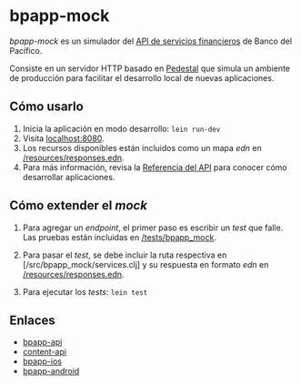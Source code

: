 # bpapp-mock

_bpapp-mock_ es un simulador del [API de servicios financieros](https://bitbucket.org/datilmedia/bpapp-api) de Banco del Pacífico.

Consiste en un servidor HTTP basado en [Pedestal](https://github.com/pedestal/pedestal) que simula un ambiente de producción para facilitar el desarrollo local de nuevas aplicaciones.

## Cómo usarlo

1. Inicia la aplicación en modo desarrollo: `lein run-dev`
2. Visita [localhost:8080](http://localhost:8080/).
3. Los recursos disponibles están incluidos como un mapa _edn_ en [/resources/responses.edn](https://github.com/datil/bpapp-mock/blob/master/resources/responses.edn).
4. Para más información, revisa la [Referencia del API](https://bitbucket.org/datilmedia/bpapp-api/wiki/Referencia%20del%20API) para conocer cómo desarrollar aplicaciones.

## Cómo extender el _mock_

1. Para agregar un _endpoint_, el primer paso es escribir un _test_ que falle. Las pruebas están incluidas en [/tests/bpapp_mock](https://github.com/datil/bpapp-mock/tree/master/test/bpapp_mock).

2. Para pasar el _test_, se debe incluir la ruta respectiva en [/src/bpapp_mock/services.clj] y su respuesta en formato _edn_ en [/resources/responses.edn](https://github.com/datil/bpapp-mock/blob/master/resources/responses.edn).

3. Para ejecutar los _tests_: `lein test`

## Enlaces
* [bpapp-api](https://bitbucket.org/datilmedia/bpapp-api)
* [content-api](https://bitbucket.org/datilmedia/content-api)
* [bpapp-ios](https://bitbucket.org/datilmedia/bpapp-ios)
* [bpapp-android](https://bitbucket.org/datilmedia/bpapp-ios)

